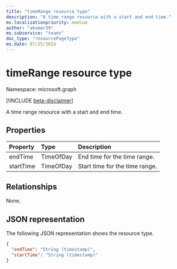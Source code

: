 ```yaml
---
title: "timeRange resource type"
description: "A time range resource with a start and end time."
ms.localizationpriority: medium
author: "akumar39"
ms.subservice: "teams"
doc_type: "resourcePageType"
ms.date: 07/25/2024
---
```


# timeRange resource type

Namespace: microsoft.graph

[!INCLUDE [beta-disclaimer](../../includes/beta-disclaimer.md)]

A time range resource with a start and end time.

## Properties

| Property     | Type        | Description |
|:-------------|:------------|:------------|
|endTime|TimeOfDay|End time for the time range.|
|startTime|TimeOfDay|Start time for the time range.|

## Relationships

None.

## JSON representation

The following JSON representation shows the resource type.

<!-- {
  "blockType": "resource",
  "optionalProperties": [

  ],
  "@odata.type": "microsoft.graph.timeRange",
  "baseType": null
}-->

```json
{
  "endTime": "String (timestamp)",
  "startTime": "String (timestamp)"
}
```

<!-- uuid: 16cd6b66-4b1a-43a1-adaf-3a886856ed98
2019-02-04 14:57:30 UTC -->
<!-- {
  "type": "#page.annotation",
  "description": "timeRange resource",
  "keywords": "",
  "section": "documentation",
  "tocPath": ""
}-->

